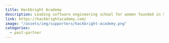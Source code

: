 ```yaml
---
title: Hackbright Academy
description: Leading software engineering school for women founded in San Francisco in 2012
link: https://hackbrightacademy.com/
image: "/assets/img/supporters/hackbright-academy.png"
categories:
  - past-partner
---
```

